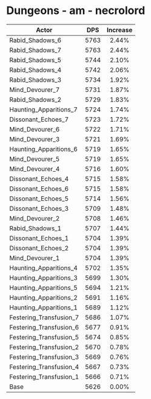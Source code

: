 # Dungeons - am - necrolord
| Actor | DPS | Increase |
|---|:---:|:---:|
|Rabid_Shadows_6|5763|2.44%|
|Rabid_Shadows_7|5763|2.44%|
|Rabid_Shadows_5|5744|2.10%|
|Rabid_Shadows_4|5742|2.06%|
|Rabid_Shadows_3|5734|1.92%|
|Mind_Devourer_7|5731|1.87%|
|Rabid_Shadows_2|5729|1.83%|
|Haunting_Apparitions_7|5724|1.74%|
|Dissonant_Echoes_7|5723|1.72%|
|Mind_Devourer_6|5722|1.71%|
|Mind_Devourer_3|5721|1.69%|
|Haunting_Apparitions_6|5719|1.65%|
|Mind_Devourer_5|5719|1.65%|
|Mind_Devourer_4|5716|1.60%|
|Dissonant_Echoes_4|5715|1.58%|
|Dissonant_Echoes_6|5715|1.58%|
|Dissonant_Echoes_5|5714|1.56%|
|Dissonant_Echoes_3|5709|1.48%|
|Mind_Devourer_2|5708|1.46%|
|Rabid_Shadows_1|5707|1.44%|
|Dissonant_Echoes_1|5704|1.39%|
|Dissonant_Echoes_2|5704|1.39%|
|Mind_Devourer_1|5704|1.39%|
|Haunting_Apparitions_4|5702|1.35%|
|Haunting_Apparitions_3|5699|1.30%|
|Haunting_Apparitions_5|5694|1.21%|
|Haunting_Apparitions_2|5691|1.16%|
|Haunting_Apparitions_1|5689|1.12%|
|Festering_Transfusion_7|5686|1.07%|
|Festering_Transfusion_6|5677|0.91%|
|Festering_Transfusion_5|5674|0.85%|
|Festering_Transfusion_2|5670|0.78%|
|Festering_Transfusion_3|5669|0.76%|
|Festering_Transfusion_4|5667|0.73%|
|Festering_Transfusion_1|5666|0.71%|
|Base|5626|0.00%|
